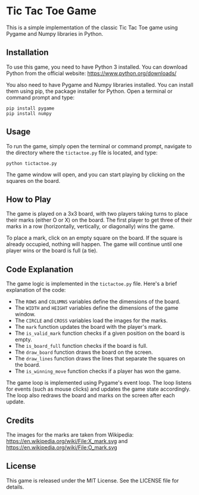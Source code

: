 # Tic Tac Toe Game

This is a simple implementation of the classic Tic Tac Toe game using Pygame and Numpy libraries in Python.

## Installation

To use this game, you need to have Python 3 installed. You can download Python from the official website: https://www.python.org/downloads/

You also need to have Pygame and Numpy libraries installed. You can install them using pip, the package installer for Python. Open a terminal or command prompt and type:

```
pip install pygame
pip install numpy
```

## Usage

To run the game, simply open the terminal or command prompt, navigate to the directory where the `tictactoe.py` file is located, and type:

```
python tictactoe.py
```

The game window will open, and you can start playing by clicking on the squares on the board.

## How to Play

The game is played on a 3x3 board, with two players taking turns to place their marks (either O or X) on the board. The first player to get three of their marks in a row (horizontally, vertically, or diagonally) wins the game.

To place a mark, click on an empty square on the board. If the square is already occupied, nothing will happen. The game will continue until one player wins or the board is full (a tie).

## Code Explanation

The game logic is implemented in the `tictactoe.py` file. Here's a brief explanation of the code:

- The `ROWS` and `COLUMNS` variables define the dimensions of the board.
- The `WIDTH` and `HEIGHT` variables define the dimensions of the game window.
- The `CIRCLE` and `CROSS` variables load the images for the marks.
- The `mark` function updates the board with the player's mark.
- The `is_valid_mark` function checks if a given position on the board is empty.
- The `is_board_full` function checks if the board is full.
- The `draw_board` function draws the board on the screen.
- The `draw_lines` function draws the lines that separate the squares on the board.
- The `is_winning_move` function checks if a player has won the game.

The game loop is implemented using Pygame's event loop. The loop listens for events (such as mouse clicks) and updates the game state accordingly. The loop also redraws the board and marks on the screen after each update.

## Credits

The images for the marks are taken from Wikipedia: https://en.wikipedia.org/wiki/File:X_mark.svg and https://en.wikipedia.org/wiki/File:O_mark.svg

## License

This game is released under the MIT License. See the LICENSE file for details.
